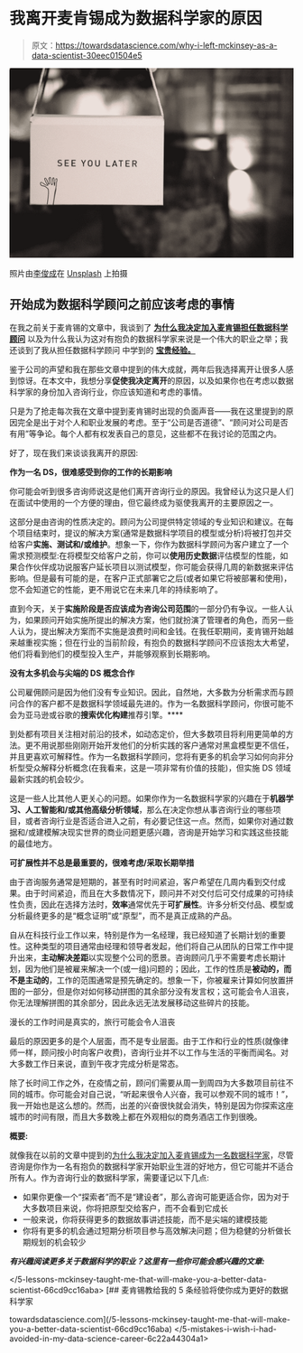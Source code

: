 # 我离开麦肯锡成为数据科学家的原因

> 原文：<https://towardsdatascience.com/why-i-left-mckinsey-as-a-data-scientist-30eec01504e5>

![](img/16897753cda38a6dfa318379148c5a23.png)

照片由[李俊成](https://unsplash.com/@bearsnap?utm_source=medium&utm_medium=referral)在 [Unsplash](https://unsplash.com?utm_source=medium&utm_medium=referral) 上拍摄

## 开始成为数据科学顾问之前应该考虑的事情

在我之前关于麦肯锡的文章中，我谈到了 [**为什么我决定加入麦肯锡担任数据科学顾问**](/why-i-joined-mckinsey-as-a-data-scientist-2fb3b586fd0d) 以及为什么我认为这对有抱负的数据科学家来说是一个伟大的职业之举；我还谈到了我从担任数据科学顾问 中学到的 [**宝贵经验。**](/5-lessons-mckinsey-taught-me-that-will-make-you-a-better-data-scientist-66cd9cc16aba)

鉴于公司的声望和我在那些文章中提到的伟大成就，两年后我选择离开让很多人感到惊讶。在本文中，我想分享**促使我决定离开**的原因，以及如果你也在考虑以数据科学家的身份加入咨询行业，你应该知道和考虑的事情。

只是为了抢走每次我在文章中提到麦肯锡时出现的负面声音——我在这里提到的原因完全是出于对个人和职业发展的考虑。至于“公司是否道德”、“顾问对公司是否有用”等争论。每个人都有权发表自己的意见，这些都不在我讨论的范围之内。

好了，现在我们来谈谈我离开的原因:

**作为一名 DS，很难感受到你的工作的长期影响**

你可能会听到很多咨询师说这是他们离开咨询行业的原因。我曾经认为这只是人们在面试中使用的一个方便的理由，但它最终成为驱使我离开的主要原因之一。

这部分是由咨询的性质决定的。顾问为公司提供特定领域的专业知识和建议。在每个项目结束时，提议的解决方案(通常是数据科学项目的模型或分析)将被打包并交给客户**实施、测试和/或维护**。想象一下，你作为数据科学顾问为客户建立了一个需求预测模型:在将模型交给客户之前，你可以**使用历史数据**评估模型的性能，如果合作伙伴成功说服客户延长项目以测试模型，你可能会获得几周的新数据来评估影响。但是最有可能的是，在客户正式部署它之后(或者如果它将被部署和使用)，您不会知道它的性能，更不用说它在未来几年的持续影响了。

直到今天，关于**实施阶段是否应该成为咨询公司范围**的一部分仍有争议。一些人认为，如果顾问开始实施所提出的解决方案，他们就扮演了管理者的角色，而另一些人认为，提出解决方案而不实施是浪费时间和金钱。在我任职期间，麦肯锡开始越来越重视实施；但在行业的当前阶段，有抱负的数据科学顾问不应该抱太大希望，他们将看到他们的模型投入生产，并能够观察到长期影响。

**没有太多机会与尖端的 DS 概念合作**

公司雇佣顾问是因为他们没有专业知识。因此，自然地，大多数为分析需求而与顾问合作的客户都不是数据科学领域最先进的。作为一名数据科学顾问，你很可能不会为亚马逊或谷歌的**搜索优化构建**推荐引擎。****

到处都有项目关注相对前沿的技术，如动态定价，但大多数项目将利用更简单的方法。更不用说那些刚刚开始开发他们的分析实践的客户通常对黑盒模型更不信任，并且更喜欢可解释性。作为一名数据科学顾问，您将有更多的机会学习如何向非分析型受众解释分析概念(在我看来，这是一项非常有价值的技能)，但实施 DS 领域最新实践的机会较少。

这是一些人比其他人更关心的问题。如果你作为一名数据科学家的兴趣在于**机器学习、人工智能和/或其他高级分析领域**，那么在决定你想从事咨询行业的哪些项目，或者咨询行业是否适合进入之前，有必要记住这一点。然而，如果你对通过数据和/或建模解决现实世界的商业问题更感兴趣，咨询是开始学习和实践这些技能的最佳地方。

**可扩展性并不总是最重要的，很难考虑/采取长期举措**

由于咨询服务通常是短期的，甚至有时时间紧迫，客户希望在几周内看到交付成果。由于时间紧迫，而且在大多数情况下，顾问并不对交付后可交付成果的可持续性负责，因此在选择方法时，**效率**通常优先于**可扩展性**。许多分析交付品、模型或分析最终更多的是“概念证明”或“原型”，而不是真正成熟的产品。

自从在科技行业工作以来，特别是作为一名经理，我已经知道了长期计划的重要性。这种类型的项目通常由经理和领导者发起，他们将自己从团队的日常工作中提升出来，**主动解决差距**以实现整个公司的愿景。咨询顾问几乎不需要考虑长期计划，因为他们是被雇来解决一个(或一组)问题的；因此，工作的性质是**被动的，而不是主动的**，工作的范围通常是预先确定的。想象一下，你被雇来计算如何放置拼图的一部分，但是你对如何移动拼图的其余部分没有发言权；这可能会令人沮丧，你无法理解拼图的其余部分，因此永远无法发展移动这些碎片的技能。

漫长的工作时间是真实的，旅行可能会令人沮丧

最后的原因更多的是个人层面，而不是专业层面。由于工作和行业的性质(就像律师一样，顾问按小时向客户收费)，咨询行业并不以工作与生活的平衡而闻名。对大多数工作日来说，直到午夜才完成分析是常态。

除了长时间工作之外，在疫情之前，顾问们需要从周一到周四为大多数项目前往不同的城市。你可能会对自己说，“听起来很令人兴奋，我可以参观不同的城市！”，我一开始也是这么想的。然而，出差的兴奋很快就会消失，特别是因为你探索这座城市的时间有限，而且大多数晚上都在外观相似的商务酒店工作到很晚。

**概要:**

就像我在以前的文章中提到的[为什么我决定加入麦肯锡成为一名数据科学家](/why-i-joined-mckinsey-as-a-data-scientist-2fb3b586fd0d)，尽管咨询是你作为一名有抱负的数据科学家开始职业生涯的好地方，但它可能并不适合所有人。作为咨询行业的数据科学家，需要谨记以下几点:

*   如果你更像一个“探索者”而不是“建设者”，那么咨询可能更适合你，因为对于大多数项目来说，你将把原型交给客户，而不会看到它成长
*   一般来说，你将获得更多的数据故事讲述技能，而不是尖端的建模技能
*   你将有更多的机会通过短期分析项目参与高效解决问题；但为稳健的分析做长期规划的机会较少

***有兴趣阅读更多关于数据科学的职业？这里有一些你可能会感兴趣的文章:***

</why-i-joined-mckinsey-as-a-data-scientist-2fb3b586fd0d>  </5-lessons-mckinsey-taught-me-that-will-make-you-a-better-data-scientist-66cd9cc16aba> [## 麦肯锡教给我的 5 条经验将使你成为更好的数据科学家

towardsdatascience.com](/5-lessons-mckinsey-taught-me-that-will-make-you-a-better-data-scientist-66cd9cc16aba) </5-mistakes-i-wish-i-had-avoided-in-my-data-science-career-6c22a44304a1> 